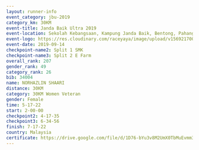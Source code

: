 ```yaml
---
layout: runner-info 
event_category: jbu-2019 
category_km: 30KM 
event-title: Janda Baik Ultra 2019  
event-location: Sekolah Kebangsaan, Kampung Janda Baik, Bentong, Pahang, Malaysia 
event-logo: https://res.cloudinary.com/raceyaya/image/upload/v1569217009/logo/janda-baik_vch1pc.jpg 
event-date: 2019-09-14 
checkpoint-name2: Split 1 SMK 
checkpoint-name3: Split 2 E Farm 
overall_rank: 207
gender_rank: 49
category_rank: 26
bib: 34004
name: NORHAZLIN SHAARI
distance: 30KM
category: 30KM Women Veteran
gender: Female
time: 5-17-22
start: 2-00-00
checkpoint2: 4-17-35
checkpoint3: 6-34-56
finish: 7-17-22
country: Malaysia
certificate: https://drive.google.com/file/d/1D76-bYu3v8M2UmX0TbMuEvmm3HYfUEkl/view?usp=sharing
---
```

